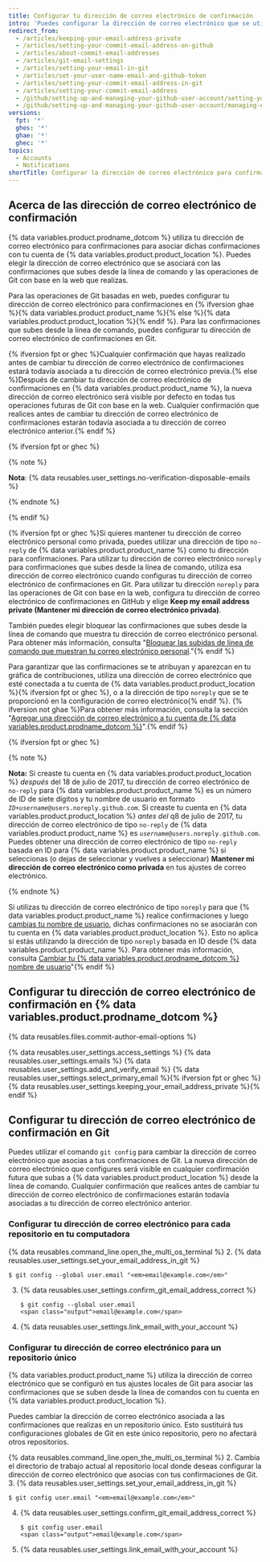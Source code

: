```yaml
---
title: Configurar tu dirección de correo electrónico de confirmación
intro: 'Puedes configurar la dirección de correo electrónico que se utiliza para crear confirmaciones en {% data variables.product.product_location %} y en tu computadora.'
redirect_from:
  - /articles/keeping-your-email-address-private
  - /articles/setting-your-commit-email-address-on-github
  - /articles/about-commit-email-addresses
  - /articles/git-email-settings
  - /articles/setting-your-email-in-git
  - /articles/set-your-user-name-email-and-github-token
  - /articles/setting-your-commit-email-address-in-git
  - /articles/setting-your-commit-email-address
  - /github/setting-up-and-managing-your-github-user-account/setting-your-commit-email-address
  - /github/setting-up-and-managing-your-github-user-account/managing-email-preferences/setting-your-commit-email-address
versions:
  fpt: '*'
  ghes: '*'
  ghae: '*'
  ghec: '*'
topics:
  - Accounts
  - Notifications
shortTitle: Configurar la dirección de correo electrónico para confirmaciones
---
```


## Acerca de las dirección de correo electrónico de confirmación

{% data variables.product.prodname_dotcom %} utiliza tu dirección de correo electrónico para confirmaciones para asociar dichas confirmaciones con tu cuenta de {% data variables.product.product_location %}. Puedes elegir la dirección de correo electrónico que se asociará con las confirmaciones que subes desde la línea de comando y las operaciones de Git con base en la web que realizas.

Para las operaciones de Git basadas en web, puedes configurar tu dirección de correo electrónico para confirmaciones en {% ifversion ghae %}{% data variables.product.product_name %}{% else %}{% data variables.product.product_location %}{% endif %}. Para las confirmaciones que subes desde la línea de comando, puedes configurar tu dirección de correo electrónico de confirmaciones en Git.

{% ifversion fpt or ghec %}Cualquier confirmación que hayas realizado antes de cambiar tu dirección de correo electrónico de confirmaciones estará todavía asociada a tu dirección de correo electrónico previa.{% else %}Después de cambiar tu dirección de correo electrónico de confirmaciones en {% data variables.product.product_name %}, la nueva dirección de correo electrónico será visible por defecto en todas tus operaciones futuras de Git con base en la web. Cualquier confirmación que realices antes de cambiar tu dirección de correo electrónico de confirmaciones estarán todavía asociada a tu dirección de correo electrónico anterior.{% endif %}

{% ifversion fpt or ghec %}

{% note %}

**Nota**: {% data reusables.user_settings.no-verification-disposable-emails %}

{% endnote %}

{% endif %}

{% ifversion fpt or ghec %}Si quieres mantener tu dirección de correo electrónico personal como privada, puedes utilizar una dirección de tipo `no-reply` de {% data variables.product.product_name %} como tu dirección para confirmaciones. Para utilizar tu dirección de correo electrónico `noreply` para confirmaciones que subes desde la línea de comando, utiliza esa dirección de correo electrónico cuando configuras tu dirección de correo electrónico de confirmaciones en Git. Para utilizar tu dirección `noreply` para las operaciones de Git con base en la web, configura tu dirección de correo electrónico de confirmaciones en GitHub y elige **Keep my email address private (Mantener mi dirección de correo electrónico privada)**.

También puedes elegir bloquear las confirmaciones que subes desde la línea de comando que muestra tu dirección de correo electrónico personal. Para obtener más información, consulta "[Bloquear las subidas de línea de comando que muestran tu correo electrónico personal](/articles/blocking-command-line-pushes-that-expose-your-personal-email-address)."{% endif %}

Para garantizar que las confirmaciones se te atribuyan y aparezcan en tu gráfica de contribuciones, utiliza una dirección de correo electrónico que esté conectada a tu cuenta de {% data variables.product.product_location %}{% ifversion fpt or ghec %}, o a la dirección de tipo `noreply` que se te proporcionó en la configuración de correo electrónico{% endif %}. {% ifversion not ghae %}Para obtener más información, consulta la sección "[Agregar una dirección de correo electrónico a tu cuenta de {% data variables.product.prodname_dotcom %}](/github/setting-up-and-managing-your-github-user-account/adding-an-email-address-to-your-github-account)".{% endif %}

{% ifversion fpt or ghec %}

{% note %}

**Nota:** Si creaste tu cuenta en {% data variables.product.product_location %} _después_ del 18 de julio de 2017, tu dirección de correo electrónico de `no-reply` para {% data variables.product.product_name %} es un número de ID de siete dígitos y tu nombre de usuario en formato <code><em>ID+username</em>@users.noreply.github.com</code>. Si creaste tu cuenta en {% data variables.product.product_location %} _antes del_ q8 de julio de 2017, tu dirección de correo electrónico de tipo `no-reply` de {% data variables.product.product_name %} es <code><em>username</em>@users.noreply.github.com</code>. Puedes obtener una dirección de correo electrónico de tipo `no-reply` basada en ID para {% data variables.product.product_name %} si seleccionas (o dejas de seleccionar y vuelves a seleccionar) **Mantener mi dirección de correo electrónico como privada** en tus ajustes de correo electrónico.

{% endnote %}

Si utilizas tu dirección de correo electrónico de tipo `noreply` para que {% data variables.product.product_name %} realice confirmaciones y luego [cambias tu nombre de usuario](/articles/changing-your-github-username), dichas confirmaciones no se asociarán con tu cuenta en {% data variables.product.product_location %}. Esto no aplica si estás utilizando la dirección de tipo `noreply` basada en ID desde {% data variables.product.product_name %}. Para obtener más información, consulta [Cambiar tu {% data variables.product.prodname_dotcom %} nombre de usuario](/articles/changing-your-github-username)"{% endif %}

## Configurar tu dirección de correo electrónico de confirmación en {% data variables.product.prodname_dotcom %}

{% data reusables.files.commit-author-email-options %}

{% data reusables.user_settings.access_settings %}
{% data reusables.user_settings.emails %}
{% data reusables.user_settings.add_and_verify_email %}
{% data reusables.user_settings.select_primary_email %}{% ifversion fpt or ghec %}
{% data reusables.user_settings.keeping_your_email_address_private %}{% endif %}

## Configurar tu dirección de correo electrónico de confirmación en Git

Puedes utilizar el comando `git config` para cambiar la dirección de correo electrónico que asocias a tus confirmaciones de Git. La nueva dirección de correo electrónico que configures será visible en cualquier confirmación futura que subas a {% data variables.product.product_location %} desde la línea de comando. Cualquier confirmación que realices antes de cambiar tu dirección de correo electrónico de confirmaciones estarán todavía asociadas a tu dirección de correo electrónico anterior.

### Configurar tu dirección de correo electrónico para cada repositorio en tu computadora

{% data reusables.command_line.open_the_multi_os_terminal %}
2. {% data reusables.user_settings.set_your_email_address_in_git %}
   ```shell
   $ git config --global user.email "<em>email@example.com</em>"
   ```
3. {% data reusables.user_settings.confirm_git_email_address_correct %}
   ```shell
   $ git config --global user.email
   <span class="output">email@example.com</span>
   ```
4. {% data reusables.user_settings.link_email_with_your_account %}

### Configurar tu dirección de correo electrónico para un repositorio único

{% data variables.product.product_name %} utiliza la dirección de correo electrónico que se configuró en tus ajustes locales de Git para asociar las confirmaciones que se suben desde la línea de comandos con tu cuenta en {% data variables.product.product_location %}.

Puedes cambiar la dirección de correo electrónico asociada a las confirmaciones que realizas en un repositorio único. Esto sustituirá tus configuraciones globales de Git en este único repositorio, pero no afectará otros repositorios.

{% data reusables.command_line.open_the_multi_os_terminal %}
2. Cambia el directorio de trabajo actual al repositorio local donde deseas configurar la dirección de correo electrónico que asocias con tus confirmaciones de Git.
3. {% data reusables.user_settings.set_your_email_address_in_git %}
   ```shell
   $ git config user.email "<em>email@example.com</em>"
   ```
4. {% data reusables.user_settings.confirm_git_email_address_correct %}
   ```shell
   $ git config user.email
   <span class="output">email@example.com</span>
   ```
5. {% data reusables.user_settings.link_email_with_your_account %}
